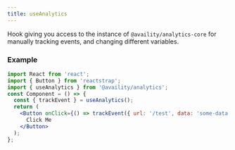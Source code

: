 ```yaml
---
title: useAnalytics
---
```


Hook giving you access to the instance of `@availity/analytics-core` for manually tracking events, and changing different variables.

### Example

```jsx
import React from 'react';
import { Button } from 'reactstrap';
import { useAnalytics } from '@availity/analytics';
const Component = () => {
  const { trackEvent } = useAnalytics();
  return (
    <Button onClick={() => trackEvent({ url: '/test', data: 'some-data' })}>
      Click Me
    </Button>
  );
};
```
